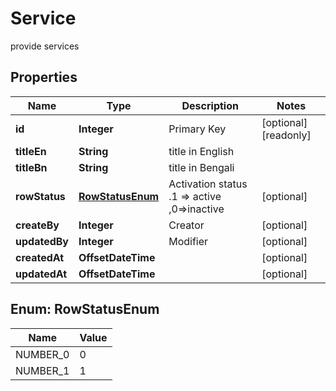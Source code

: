 

# Service

provide services
## Properties

Name | Type | Description | Notes
------------ | ------------- | ------------- | -------------
**id** | **Integer** | Primary Key |  [optional] [readonly]
**titleEn** | **String** | title in English | 
**titleBn** | **String** |  title in Bengali | 
**rowStatus** | [**RowStatusEnum**](#RowStatusEnum) | Activation status .1 &#x3D;&gt; active ,0&#x3D;&gt;inactive |  [optional]
**createBy** | **Integer** | Creator |  [optional]
**updatedBy** | **Integer** | Modifier |  [optional]
**createdAt** | **OffsetDateTime** |  |  [optional]
**updatedAt** | **OffsetDateTime** |  |  [optional]



## Enum: RowStatusEnum

Name | Value
---- | -----
NUMBER_0 | 0
NUMBER_1 | 1



